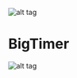 ![alt tag](https://dev.azure.com/joelklabo/Big%20Timer/_apis/build/status/Big%20Timer%20Tests?branchName=master)
# BigTimer
![alt tag](http://i.giphy.com/XEjg59iZxDkis.gif)

